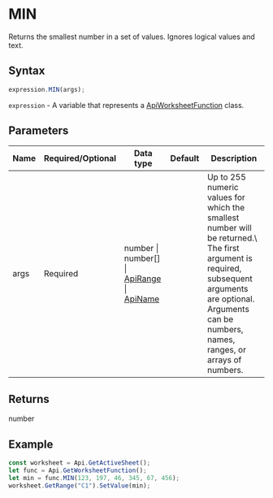 # MIN

Returns the smallest number in a set of values. Ignores logical values and text.

## Syntax

```javascript
expression.MIN(args);
```

`expression` - A variable that represents a [ApiWorksheetFunction](../ApiWorksheetFunction.md) class.

## Parameters

| **Name** | **Required/Optional** | **Data type** | **Default** | **Description** |
| ------------- | ------------- | ------------- | ------------- | ------------- |
| args | Required | number \| number[] \| [ApiRange](../../ApiRange/ApiRange.md) \| [ApiName](../../ApiName/ApiName.md) |  | Up to 255 numeric values for which the smallest number will be returned.\ The first argument is required, subsequent arguments are optional. Arguments can be numbers, names, ranges, or arrays of numbers. |

## Returns

number

## Example



```javascript editor-xlsx
const worksheet = Api.GetActiveSheet();
let func = Api.GetWorksheetFunction();
let min = func.MIN(123, 197, 46, 345, 67, 456);
worksheet.GetRange("C1").SetValue(min);

```
